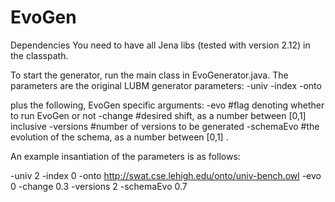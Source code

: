 # EvoGen

Dependencies
You need to have all Jena libs (tested with version 2.12) in the classpath.


To start the generator, run the main class in EvoGenerator.java. The parameters are the original LUBM generator parameters:
-univ 
-index 
-onto 

plus the following, EvoGen specific arguments:
-evo       #flag denoting whether to run EvoGen or not 
-change    #desired shift, as a number between [0,1] inclusive
-versions  #number of versions to be generated
-schemaEvo #the evolution of the schema, as a number between [0,1] . 

An example insantiation of the parameters is as follows:

-univ 
2
-index 
0 
-onto 
http://swat.cse.lehigh.edu/onto/univ-bench.owl
-evo
0
-change
0.3
-versions
2
-schemaEvo
0.7
